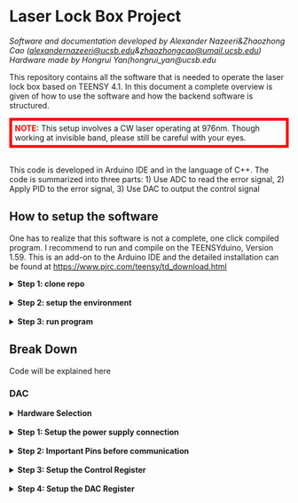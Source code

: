 # Laser Lock Box Project
_Software and documentation developed by Alexander Nazeeri&Zhaozhong Cao (alexandernazeeri@ucsb.edu&zhaozhongcao@umail.ucsb.edu)_  
_Hardware made by Hongrui Yan(hongrui_yan@ucsb.edu_  


This repository contains all the software that is needed to operate the laser lock box based on TEENSY 4.1. In this document a complete overview is given of how to use the software and how the backend software is structured.

<div style="border: 5px solid red; padding: 5px;">
    <span style="color: red;"><b>NOTE:</b></span> This setup involves a CW laser operating at 976nm. Though working at invisible band, please still be careful with your eyes.
</div>
<br>

This code is developed in Arduino IDE and in the language of C++. The code is summarized into three parts: 1) Use ADC to read the error signal, 2) Apply PID to the error signal, 3) Use DAC to output the control signal


## How to setup the software
One has to realize that this software is not a complete, one click compiled program. I recommend to run and compile on the TEENSYduino, Version 1.59. This is an add-on to the Arduino IDE and the detailed installation can be found at https://www.pjrc.com/teensy/td_download.html



<details>  
  <summary><b>Step 1: clone repo</b></summary>

In order to run the code on a new computer, first clone the GitHub repository. If you do not have git installed, please download it here: https://git-scm.com/downloads 
</details>

<br>

<details>  
  <summary><b>Step 2: setup the environment</b></summary>
    under construction


</details>
<br>
<details>  
  <summary><b>Step 3: run program</b></summary>

Under Construction

</details>

<div style="page-break-after: always;"></div>

## Break Down 

Code will be explained here

### DAC 


<details>
  <summary><b>Hardware Selection</b></summary>

To achieve a good cavity locking, we require a precise output of the control signal.  We are using the evaluation EVAL-AD5791SDZ as the external DAC module. The central chip is AD5791, a powerful chip performing 1 ppm, 20-Bit, ±1 LSB INL, Voltage Output DAC.
<br>
The communication between the EVAL-AD5791SDZ and TEENSY 4.1 is through SPI Mode_1. 

</details>

<br>

<details>
  <summary><b>Step 1: Setup the power supply connection</b></summary>

  <div style="border: 5px solid red; padding: 5px;">
    <span style="color: red;"><b>WARNING:</b></span> Please, do not, do not, do not use your computer USB to power this board! Please use an external voltage supply to drive it. 
</div>
<br>
The evaluation board offers three ways for power supply: 1)ADP 5070 with LDOS 2) ADP 5070 3) Bench Supply. In order to select the way of power supply, there are multiple physical switches on the board that must be inserted or removed. Since I am using ADP 5070 with LDOs, I will put my connection here: 
<br>
![Schematic Power Connection](13CL_Lock_Box_Project/Miscellaneous
/Sch_power.png
)
</details>

<br>

<details>
<summary><b>Step 2: Important Pins before communication</b></summary>
    
- CLR: Active when it is LOW. This will set the output of the DAC to a default value. This pin must be set to HIGH to avoid constantly clearing the output.
- RESET: Active when it is LOW. This will reset the DAC back to the power-on state. This pin must be set to HIGH to avoid constantly reseting.
- SDIN: Serial Data Input. Connect it to MOSI for SPI.
- SYNC: Don't be confused by the name. It serves as the function of CS. This must be set to LOW for the DAC board to start communication and set to HIGH when the communication is over. At HIGH, the DAC board will refuse to communicate through SPI.
- SCLK: Clock for SPI
- SDO: Serial Data Output. Connect it to MISO for SPI.
- LDAC: Active when it is LOW. When you write to the DAC register, the previous value will not be erased. Only when the LDAC is active, the old value will be erased and the new-written value starts to become the true output. To perform a real time update, LDAC must be set to LOW.


</details>

<br>

<details>
  <summary><b>Step 3: Setup the Control Register</b></summary>
Below is a summary of the 24-bit register settings for the DAC:

| Bit(s) | Name       | Description                                                     | Setting | Function                                                      |
|--------|------------|-----------------------------------------------------------------|---------|---------------------------------------------------------------|
| 23      | RBUF       | Output amplifier configuration control.                         | 0       | Internal amplifier powered up.                                |
|        |            |                                                                 | 1       | Internal amplifier powered down (default).                    |
| 22 | OPGND      | Output ground clamp control.                                    | 0       | DAC output clamp to ground removed, DAC in normal mode.       |
|        |            |                                                                 | 1       | DAC output clamped to ground, DAC in tristate mode (default). |
| 21    | DACTRI     | DAC tristate control.                                           | 0       | DAC in normal operating mode.                                 |
|        |            |                                                                 | 1       | DAC in tristate mode. Tri state means that the output can exists in three different states:high.low, and high impedance  (default).                               |
| 20      | BIN/2sC    | DAC register coding selection.                                  | 0       | Uses twos complement coding (default).                        |
|        |            |                                                                 | 1       | Uses offset binary coding.                                    |
| 19      | SDODIS     | SDO pin enable/disable control.                                 | 0       | SDO pin enabled (default).                                    |
|        |            |                                                                 | 1       | SDO pin disabled (tristate).                                  |
| 15 to 18| LIN COMP   | Linearity error compensation for varying reference input spans. | 0000    | Reference input span up to 10 V (default).                    |
|        |            |                                                                 | 1001    | Reference input span between 10 V and 12 V.                   |
|        |            |                                                                 | 1010    | Reference input span between 12 V and 16 V.                   |
|        |            |                                                                 | 1011    | Reference input span between 16 V and 19 V.                   |
|        |            |                                                                 | 1100    | Reference input span between 19 V and 20 V.                   |
| 1     | R/overline{W} | Read/write select bit.                                       | 0       | Addressed for a write operation.                              |
|        |            |     |1 | Addressed for a read operation |        
|2 to 4 | Select which register to talk to| |001 | DAC|
| || |010 | Control register|
|Other bits||||They are useless and must be set to 0|

<br>

</details>

<br>
<details>
  <summary><b>Step 4: Setup the DAC Register</b></summary>
    The transfer function for this board is:
 
      $$
    V_{out}(x) = \frac{VrefP-VrefN}{2^{20} - 1} \cdot x + VrefN = \frac{10+10}{2^{20} - 1} \cdot x + 10
    $$

    The DAC register is extremely easy. 

    - bit 1: write or read. 
    - bit 2 to 4: select which register to talk to
    - bit 5 to 24: These 20 bits is the binary number for x

</details>

